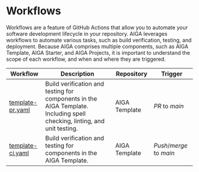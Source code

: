 # Workflows

Workflows are a feature of GitHub Actions that allow you to automate your software development lifecycle in your repository. AIGA leverages workflows to automate various tasks, such as build verification, testing, and deployment. Because AIGA comprises multiple components, such as AIGA Template, AIGA Starter, and AIGA Projects, it is important to understand the scope of each workflow, and when and where they are triggered.

| Workflow | Description | Repository | Trigger |
| --- | --- | --- | --- |
| [template-pr.yaml](https://github.com/gsk-tech/AIGA/blob/main/.github/workflows/template-pr.yaml) | Build verification and testing for components in the AIGA Template. Including spell checking, linting, and unit testing. | AIGA Template | *PR* to *main* |
| [template-ci.yaml](https://github.com/gsk-tech/AIGA/blob/main/.github/workflows/template-ci.yaml) | Build verification and testing for components in the AIGA Template. | AIGA Template | *Push*/*merge* to *main* |
